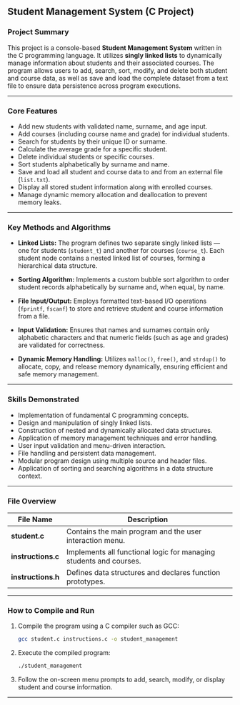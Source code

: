 ## Student Management System (C Project)

### Project Summary

This project is a console-based **Student Management System** written in the C programming language. It utilizes **singly linked lists** to dynamically manage information about students and their associated courses.
The program allows users to add, search, sort, modify, and delete both student and course data, as well as save and load the complete dataset from a text file to ensure data persistence across program executions.

---

### Core Features

* Add new students with validated name, surname, and age input.
* Add courses (including course name and grade) for individual students.
* Search for students by their unique ID or surname.
* Calculate the average grade for a specific student.
* Delete individual students or specific courses.
* Sort students alphabetically by surname and name.
* Save and load all student and course data to and from an external file (`list.txt`).
* Display all stored student information along with enrolled courses.
* Manage dynamic memory allocation and deallocation to prevent memory leaks.

---

### Key Methods and Algorithms

* **Linked Lists:**
  The program defines two separate singly linked lists — one for students (`student_t`) and another for courses (`course_t`). Each student node contains a nested linked list of courses, forming a hierarchical data structure.

* **Sorting Algorithm:**
  Implements a custom bubble sort algorithm to order student records alphabetically by surname and, when equal, by name.

* **File Input/Output:**
  Employs formatted text-based I/O operations (`fprintf`, `fscanf`) to store and retrieve student and course information from a file.

* **Input Validation:**
  Ensures that names and surnames contain only alphabetic characters and that numeric fields (such as age and grades) are validated for correctness.

* **Dynamic Memory Handling:**
  Utilizes `malloc()`, `free()`, and `strdup()` to allocate, copy, and release memory dynamically, ensuring efficient and safe memory management.

---

### Skills Demonstrated

* Implementation of fundamental C programming concepts.
* Design and manipulation of singly linked lists.
* Construction of nested and dynamically allocated data structures.
* Application of memory management techniques and error handling.
* User input validation and menu-driven interaction.
* File handling and persistent data management.
* Modular program design using multiple source and header files.
* Application of sorting and searching algorithms in a data structure context.

---

### File Overview

| File Name          | Description                                                        |
| ------------------ | ------------------------------------------------------------------ |
| **student.c**      | Contains the main program and the user interaction menu.           |
| **instructions.c** | Implements all functional logic for managing students and courses. |
| **instructions.h** | Defines data structures and declares function prototypes.          |

---

### How to Compile and Run

1. Compile the program using a C compiler such as GCC:

   ```bash
   gcc student.c instructions.c -o student_management
   ```

2. Execute the compiled program:

   ```bash
   ./student_management
   ```

3. Follow the on-screen menu prompts to add, search, modify, or display student and course information.

---


